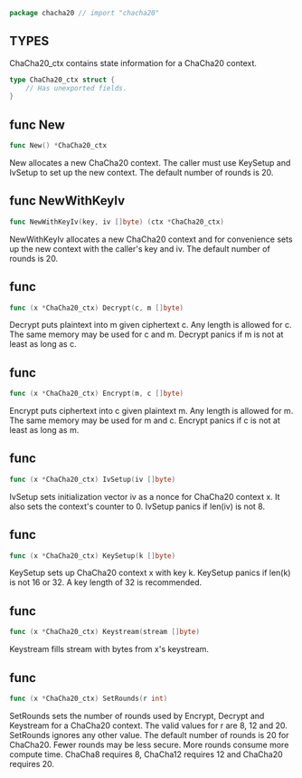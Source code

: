 ```go
package chacha20 // import "chacha20"
```

## TYPES

ChaCha20_ctx contains state information for a ChaCha20 context.
```go
type ChaCha20_ctx struct {
	// Has unexported fields.
}
```
## func New
```go
func New() *ChaCha20_ctx
```
New allocates a new ChaCha20 context. The caller must use KeySetup and
IvSetup to set up the new context. The default number of rounds is 20.

## func NewWithKeyIv
```go
func NewWithKeyIv(key, iv []byte) (ctx *ChaCha20_ctx)
```
NewWithKeyIv allocates a new ChaCha20 context and for convenience sets up
the new context with the caller's key and iv. The default number of rounds
is 20.

## func 
```go
func (x *ChaCha20_ctx) Decrypt(c, m []byte)
```
Decrypt puts plaintext into m given ciphertext c. Any length is allowed for
c. The same memory may be used for c and m. Decrypt panics if m is not at
least as long as c.

## func 
```go
func (x *ChaCha20_ctx) Encrypt(m, c []byte)
```
Encrypt puts ciphertext into c given plaintext m. Any length is allowed for
m. The same memory may be used for m and c. Encrypt panics if c is not at
least as long as m.

## func 
```go
func (x *ChaCha20_ctx) IvSetup(iv []byte)
```
IvSetup sets initialization vector iv as a nonce for ChaCha20 context x.
It also sets the context's counter to 0. IvSetup panics if len(iv) is not 8.

## func 
```go
func (x *ChaCha20_ctx) KeySetup(k []byte)
```
KeySetup sets up ChaCha20 context x with key k. KeySetup panics if len(k) is
not 16 or 32. A key length of 32 is recommended.

## func 
```go
func (x *ChaCha20_ctx) Keystream(stream []byte)
```
Keystream fills stream with bytes from x's keystream.

## func 
```go
func (x *ChaCha20_ctx) SetRounds(r int)
```
SetRounds sets the number of rounds used by Encrypt, Decrypt and Keystream
for a ChaCha20 context. The valid values for r are 8, 12 and 20. SetRounds
ignores any other value. The default number of rounds is 20 for ChaCha20.
Fewer rounds may be less secure. More rounds consume more compute time.
ChaCha8 requires 8, ChaCha12 requires 12 and ChaCha20 requires 20.


